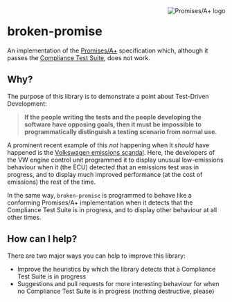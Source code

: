 <a href="https://promisesaplus.com/">
    <img src="https://promisesaplus.com/assets/logo-small.png" alt="Promises/A+ logo"
         title="Promises/A+ 1.0 compliant" align="right" />
</a>

broken-promise 
==============

An implementation of the [Promises/A+](https://promisesaplus.com) specification which, although it passes the [Compliance Test Suite](https://github.com/promises-aplus/promises-tests), does not work.

## Why?

The purpose of this library is to demonstrate a point about Test-Driven Development:

> **If the people writing the tests and the people developing the software have opposing goals, then it must be impossible to programmatically distinguish a testing scenario from normal use.**

A prominent recent example of this *not* happening when it *should* have happened is the [Volkswagen emissions scandal](https://en.wikipedia.org/wiki/Volkswagen_emissions_scandal). Here, the developers of the VW engine control unit programmed it to display unusual low-emissions behaviour when it (the ECU) detected that an emissions test was in progress, and to display much improved performance (at the cost of emissions) the rest of the time.

In the same way, `broken-promise` is programmed to behave like a conforming Promises/A+ implementation when it detects that the Compliance Test Suite is in progress, and to display other behaviour at all other times.

## How can I help?

There are two major ways you can help to improve this library:

* Improve the heuristics by which the library detects that a Compliance Test Suite is in progress
* Suggestions and pull requests for more interesting behaviour for when no Compliance Test Suite is in progress (nothing destructive, please)
